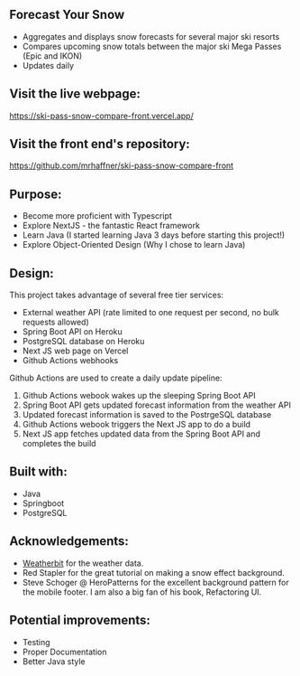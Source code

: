 ## Forecast Your Snow

- Aggregates and displays snow forecasts for several major ski resorts
- Compares upcoming snow totals between the major ski Mega Passes (Epic and IKON)
- Updates daily

## Visit the live webpage:

https://ski-pass-snow-compare-front.vercel.app/

## Visit the front end's repository:

https://github.com/mrhaffner/ski-pass-snow-compare-front

## Purpose:

- Become more proficient with Typescript
- Explore NextJS - the fantastic React framework 
- Learn Java (I started learning Java 3 days before starting this project!)
- Explore Object-Oriented Design (Why I chose to learn Java)

## Design:

This project takes advantage of several free tier services:

- External weather API (rate limited to one request per second, no bulk requests allowed)
- Spring Boot API on Heroku
- PostgreSQL database on Heroku
- Next JS web page on Vercel
- Github Actions webhooks

Github Actions are used to create a daily update pipeline:

1. Github Actions webook wakes up the sleeping Spring Boot API
2. Spring Boot API gets updated forecast information from the weather API
3. Updated forecast information is saved to the PostrgeSQL database
4. Github Actions webook triggers the Next JS app to do a build
5. Next JS app fetches updated data from the Spring Boot API and completes the build

## Built with:

- Java
- Springboot
- PostgreSQL

## Acknowledgements:

- [Weatherbit](https://www.weatherbit.io/) for the weather data.
- Red Stapler for the great tutorial on making a snow effect background.
- Steve Schoger @ HeroPatterns for the excellent background pattern for the mobile footer. I am also a big fan of his book, Refactoring UI.

## Potential improvements:

- Testing
- Proper Documentation
- Better Java style
